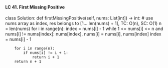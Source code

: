 #### LC 41. First Missing Positive
class Solution:
    def firstMissingPositive(self, nums: List[int]) -> int:
        # use nums array as index, res belongs to [1....len(nums) + 1], TC: O(n), SC: O(1)
        n = len(nums)
        for i in range(n):
            index = nums[i] - 1
            while 1 <= nums[i] <= n and nums[i] != nums[index]:
                nums[index], nums[i] = nums[i], nums[index]
                index = nums[i] - 1
        
        for i in range(n):
            if nums[i] != i + 1:
                return i + 1
        return n + 1